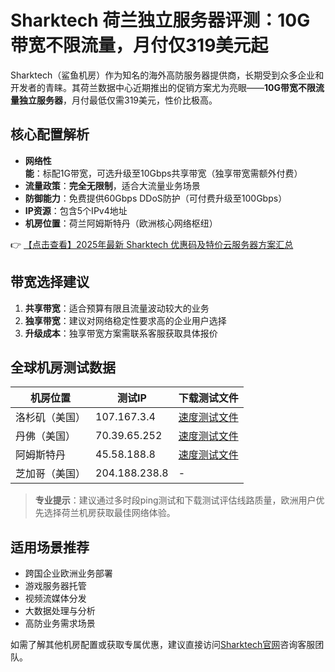 # Sharktech 荷兰独立服务器评测：10G带宽不限流量，月付仅319美元起

Sharktech（鲨鱼机房）作为知名的海外高防服务器提供商，长期受到众多企业和开发者的青睐。其荷兰数据中心近期推出的促销方案尤为亮眼——**10G带宽不限流量独立服务器**，月付最低仅需319美元，性价比极高。

## 核心配置解析

- **网络性能**：标配1G带宽，可选升级至10Gbps共享带宽（独享带宽需额外付费）
- **流量政策**：**完全无限制**，适合大流量业务场景
- **防御能力**：免费提供60Gbps DDoS防护（可付费升级至100Gbps）
- **IP资源**：包含5个IPv4地址
- **机房位置**：荷兰阿姆斯特丹（欧洲核心网络枢纽）

👉 [【点击查看】2025年最新 Sharktech 优惠码及特价云服务器方案汇总](https://bit.ly/Sharktech)

## 带宽选择建议

1. **共享带宽**：适合预算有限且流量波动较大的业务
2. **独享带宽**：建议对网络稳定性要求高的企业用户选择
3. **升级成本**：独享带宽方案需联系客服获取具体报价

## 全球机房测试数据

| 机房位置       | 测试IP        | 下载测试文件                          |
|----------------|---------------|---------------------------------------|
| 洛杉矶（美国） | 107.167.3.4   | [速度测试文件](https://bit.ly/Sharktech) |
| 丹佛（美国）   | 70.39.65.252  | [速度测试文件](https://bit.ly/Sharktech) |
| 阿姆斯特丹     | 45.58.188.8   | [速度测试文件](https://bit.ly/Sharktech) |
| 芝加哥（美国） | 204.188.238.8 | -                                     |

> **专业提示**：建议通过多时段ping测试和下载测试评估线路质量，欧洲用户优先选择荷兰机房获取最佳网络体验。

## 适用场景推荐

- 跨国企业欧洲业务部署
- 游戏服务器托管
- 视频流媒体分发
- 大数据处理与分析
- 高防业务需求场景

如需了解其他机房配置或获取专属优惠，建议直接访问[Sharktech官网](https://bit.ly/Sharktech)咨询客服团队。